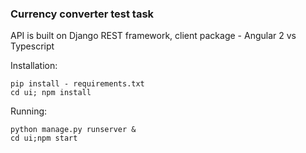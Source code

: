 <h3>Currency converter test task</h3>

API is built on Django REST framework, client package - Angular 2 vs Typescript

Installation:
```
pip install - requirements.txt
cd ui; npm install
```

Running:
```
python manage.py runserver &
cd ui;npm start
```
